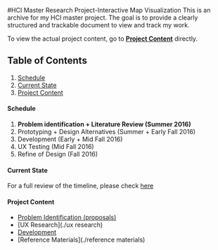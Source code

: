 #HCI Master Research Project-Interactive Map Visualization
This is an archive for my HCI master project. The goal is to provide a clearly structured and trackable document to view and track my work.

To view the actual project content, go to **[Project Content](#project-content)** directly.

## Table of Contents
  1. [Schedule](#schedule)
  2. [Current State](#current-state)
  3. [Project Content](#project-content)

####  Schedule
  1. **Problem identification + Literature Review (Summer 2016)**
  2. Prototyping + Design Alternatives (Summer + Early Fall 2016)
  3. Development (Early + Mid Fall 2016)
  4. UX Testing (Mid Fall 2016) 
  5. Refine of Design (Fall 2016)

#### Current State

  For a full review of the timeline, please check [here](./timeline)

#### Project Content
  * [Problem Identification (proposals)](./proposals)
  * [UX Research](./ux research)
  * [Development](./development)
  * [Reference Materials](./reference materials)